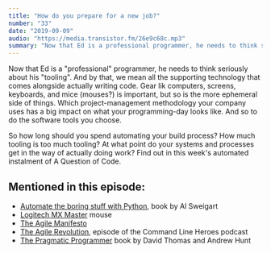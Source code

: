 ```yaml
---
title: "How do you prepare for a new job?"
number: "33"
date: "2019-09-09"
audio: "https://media.transistor.fm/26e9c68c.mp3"
summary: "Now that Ed is a professional programmer, he needs to think seriously about his tooling."
---
```


Now that Ed is a "professional" programmer, he needs to think seriously about his "tooling". And by that, we mean all the supporting technology that comes alongside actually writing code. Gear lik computers, screens, keyboards, and mice (mouses?) is important, but so is the more ephemeral side of things. Which project-management methodology your company uses has a big impact on what your programming-day looks like. And so to do the software tools you choose.

So how long should you spend automating your build process? How much tooling is too much tooling? At what point do your systems and processes get in the way of actually doing work? Find out in this week's automated instalment of A Question of Code.

## Mentioned in this episode:

* [Automate the boring stuff with Python](https://automatetheboringstuff.com/), book by Al Sweigart
* [Logitech MX Master](https://www.amazon.co.uk/Logitech-Master-Wireless-Bluetooth-Windows/dp/B00ULNAOMA) mouse
* [The Agile Manifesto](https://agilemanifesto.org/)
* [The Agile Revolution](https://agilemanifesto.org/), episode of the Command Line Heroes podcast
* [The Pragmatic Programmer](https://pragprog.com/book/tpp20/the-pragmatic-programmer-20th-anniversary-edition) book by David Thomas and Andrew Hunt